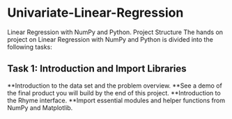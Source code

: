 # Univariate-Linear-Regression

Linear Regression with NumPy and Python.
Project Structure
The hands on project on Linear Regression with NumPy and Python is divided into the following tasks:

## Task 1: Introduction and Import Libraries
**Introduction to the data set and the problem overview.
**See a demo of the final product you will build by the end of this project.
**Introduction to the Rhyme interface.
**Import essential modules and helper functions from NumPy and Matplotlib.
